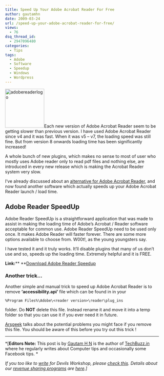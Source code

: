 ```yaml
---
title: Speed Up Your Adobe Acrobat Reader For Free
author: gautamhn
date: 2009-03-24
url: /speed-up-your-adobe-acrobat-reader-for-free/
views:
  - 76
dsq_thread_id:
  - 2947096480
categories:
  - Tips
tags:
  - Adobe
  - Software
  - Speedup
  - Windows
  - Wordpress
---
```

[<img class="alignright size-full wp-image-5037" title="adobereaderlogo" src="http://cdn.devilsworkshop.org/files/2009/03/adobereaderlogo.jpg" alt="adobereaderlogo" width="128" height="128" />][1]Each new version of Adobe Acrobat Reader seem to be getting slower than previous version. I have used Adobe Acrobat Reader since v4 and it was fast. When it was v5 &#8211; v7, the loading speed was still fine. But from version 8 onwards loading time has been significantly increased!

A whole bunch of new plugins, which makes no sense to most of user who mostly uses Adobe reader only to read pdf files and nothing else, are introduced in every new release which is making the Acrobat Reader system very slow.

I&#8217;ve already discussed about an <a href="http://www.techbuzz.in/sumatra-pdf-an-excellent-alternative-for-adobe-pdf.php" onclick="_gaq.push(['_trackEvent', 'outbound-article', 'http://www.techbuzz.in/sumatra-pdf-an-excellent-alternative-for-adobe-pdf.php', 'alternative for Adobe Acrobat Reader']);" title="Free Alternative For Adobe Acrobat Reader">alternative for Adobe Acrobat Reader</a>, and now found another software which actually speeds up your Adobe Acrobat Reader launch / load time.

## Adobe Reader SpeedUp

Adobe Reader SpeedUp is a straightforward application that was made to assist in making the loading time of Adobe&#8217;s Acrobat / Reader software acceptable for common use. Adobe Reader SpeedUp need to be used only once. It makes Adobe Reader will faster forever. There are some more options available to choose from. W00t!, as the young youngsters say.

I have tested it and it truly works. It&#8217;ll disable plugins that many of us don&#8217;t use and so, speeds up the loading time. Extremely helpful and it is FREE.

**Link:**** **<a href="http://download.cnet.com/Adobe-Reader-SpeedUp/3000-2378_4-10720728.html" onclick="_gaq.push(['_trackEvent', 'outbound-article', 'http://download.cnet.com/Adobe-Reader-SpeedUp/3000-2378_4-10720728.html', 'Download Adobe Reader Speedup']);" title="Download Adobe Reader Speedup">Download Adobe Reader Speedup</a>

### Another trick&#8230;

Another simple and manual trick to speed up Adobe Acrobat Reader is to remove **&#8216;accessibility.api&#8217;** file which can be found in in your

`%Program Files%\Adobe\<reader version>\reader\plug_ins`

folder. Do **NOT** delete this file. Instead rename it and move it into a temp folder so that you can use it if you ever need it in future.

<a href="http://www.arsgeek.com/?p=1192" onclick="_gaq.push(['_trackEvent', 'outbound-article', 'http://www.arsgeek.com/?p=1192', 'Arsgeek']);" >Arsgeek</a> talks about the potential problems you might face if you remove this file. You should be aware of this before you try out this trick !

* * *

*[**Editors Note:** This post is by <a href="http://www.techbuzz.in/about" onclick="_gaq.push(['_trackEvent', 'outbound-article', 'http://www.techbuzz.in/about', 'Gautam H N']);" >Gautam H N</a> is the author of <a href="http://www.techbuzz.in/" onclick="_gaq.push(['_trackEvent', 'outbound-article', 'http://www.techbuzz.in/', 'TechBuzz.in']);" >TechBuzz.in</a> where he regularly writes about Computer tips and occasionally some Facebook tips. *</p> 

*If you too like to [write][2] for Devils Workshop, please [check this][2]. Details about our [revenue sharing programs][2] are [here][2].]*

 [1]: http://cdn.devilsworkshop.org/files/2009/03/adobereaderlogo.jpg
 [2]: http://devilsworkshop.org/join-dw/
